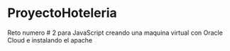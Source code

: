 # ProyectoHoteleria
Reto numero # 2  para JavaScript creando una maquina virtual con Oracle Cloud e instalando el apache 
